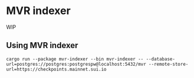# MVR indexer

WIP

## Using MVR indexer

```
cargo run --package mvr-indexer --bin mvr-indexer -- --database-url=postgres://postgres:postgrespw@localhost:5432/mvr --remote-store-url=https://checkpoints.mainnet.sui.io
```